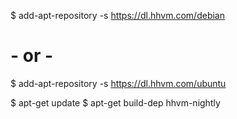 $ add-apt-repository -s https://dl.hhvm.com/debian
# - or - #
$ add-apt-repository -s https://dl.hhvm.com/ubuntu

$ apt-get update
$ apt-get build-dep hhvm-nightly
